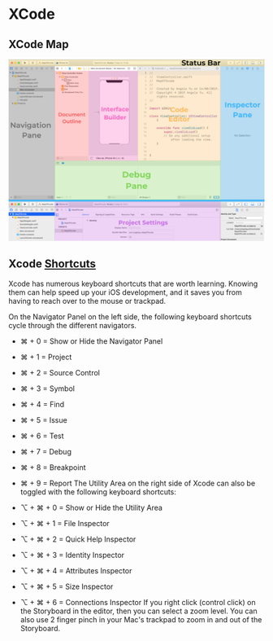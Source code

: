 # XCode
## XCode Map
![XCodeMap](https://github.com/Lemonbrush/My-iOS-Dev-Learning-Tracker/blob/main/Resources/Images/Other/XCode_Map.png)

## Xcode [Shortcuts](https://swifteducation.github.io/assets/pdfs/XcodeKeyboardShortcuts.pdf)
Xcode has numerous keyboard shortcuts that are worth learning. Knowing them can help speed up your iOS development, and it saves you from having to reach over to the mouse or trackpad.

On the Navigator Panel on the left side, the following keyboard shortcuts cycle through the different navigators.

- ⌘ + 0 = Show or Hide the Navigator Panel
- ⌘ + 1 = Project
- ⌘ + 2 = Source Control
- ⌘ + 3 = Symbol
- ⌘ + 4 = Find
- ⌘ + 5 = Issue
- ⌘ + 6 = Test
- ⌘ + 7 = Debug
- ⌘ + 8 = Breakpoint
- ⌘ + 9 = Report
The Utility Area on the right side of Xcode can also be toggled with the following keyboard shortcuts:

- ⌥ + ⌘ + 0 = Show or Hide the Utility Area
- ⌥ + ⌘ + 1 = File Inspector
- ⌥ + ⌘ + 2 = Quick Help Inspector
- ⌥ + ⌘ + 3 = Identity Inspector
- ⌥ + ⌘ + 4 = Attributes Inspector
- ⌥ + ⌘ + 5 = Size Inspector
- ⌥ + ⌘ + 6 = Connections Inspector
If you right click (control click) on the Storyboard in the editor, then you can select a zoom level. You can also use 2 finger pinch in your Mac's trackpad to zoom in and out of the Storyboard.